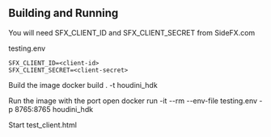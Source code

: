 ## Building and Running

You will need SFX_CLIENT_ID and SFX_CLIENT_SECRET from SideFX.com 

testing.env
```
SFX_CLIENT_ID=<client-id>
SFX_CLIENT_SECRET=<client-secret>
```

Build the image
docker build . -t houdini_hdk

Run the image with the port open
docker run -it --rm --env-file testing.env -p 8765:8765 houdini_hdk

Start test_client.html
